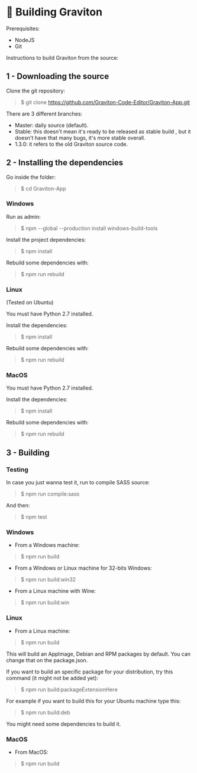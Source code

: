 # 🦾 Building Graviton

Prerequisites:
- NodeJS 
- Git

Instructions to build Graviton from the source:

## 1 - Downloading the source

Clone the git repository:
> $ git clone https://github.com/Graviton-Code-Editor/Graviton-App.git

There are 3 different branches:
* Master: daily source (default).
* Stable: this doesn't mean it's ready to be released as stable build , but it doesn't have that many bugs, it's more stable overall.
* 1.3.0: it refers to the old Graviton source code.

## 2 - Installing the dependencies

Go inside the folder:
> $ cd Graviton-App

### Windows

Run as admin:
> $ npm --global --production install windows-build-tools

Install the project dependencies:
> $ npm install

Rebuild some dependencies with:
> $ npm run rebuild

### Linux

(Tested on Ubuntu)

You must have Python 2.7 installed.

Install the dependencies:
> $ npm install

Rebuild some dependencies with:
> $ npm run rebuild

### MacOS

You must have Python 2.7 installed.

Install the dependencies:
> $ npm install

Rebuild some dependencies with:
> $ npm run rebuild

## 3 - Building 

### Testing

In case you just wanna test it, run to compile SASS source:
> $ npm run compile:sass

And then:
> $ npm test

### Windows

- From a Windows machine:

> $ npm run build 

- From a Windows or Linux machine for 32-bits Windows:

> $ npm run build:win32

- From a Linux machine with Wine: 

>  $ npm run build:win 

### Linux

- From a Linux machine: 

>  $ npm run build 

This will build an AppImage, Debian and RPM packages by default. You can change that on the package.json.

If you want to build an specific package for your distribution, try this command (it might not be added yet):

>  $ npm run build:packageExtensionHere

For example if you want to build this for your Ubuntu machine type this:

>  $ npm run build:deb

You might need some dependencies to build it.

   
### MacOS

- From MacOS: 

>  $ npm run build 

